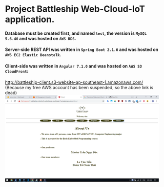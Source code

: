 # Project Battleship Web-Cloud-IoT application.
#### Database must be created first, and named `test`, the version is `MySQL 5.6.40` and was hosted on `AWS RDS`.
#### Server-side REST API was written in `Spring Boot 2.1.0` and was hosted on `AWS EC2 Elastic Beanstalk`.
#### Client-side was written in `Angular 7.1.0` and was hosted on `AWS S3 CloudFront`:
http://battleship-client.s3-website-ap-southeast-1.amazonaws.com/
(Because my free AWS account has been suspended, so the above link is dead)
![alt text](https://raw.githubusercontent.com/lavantien/project-battleship/master/screenshot.png)
